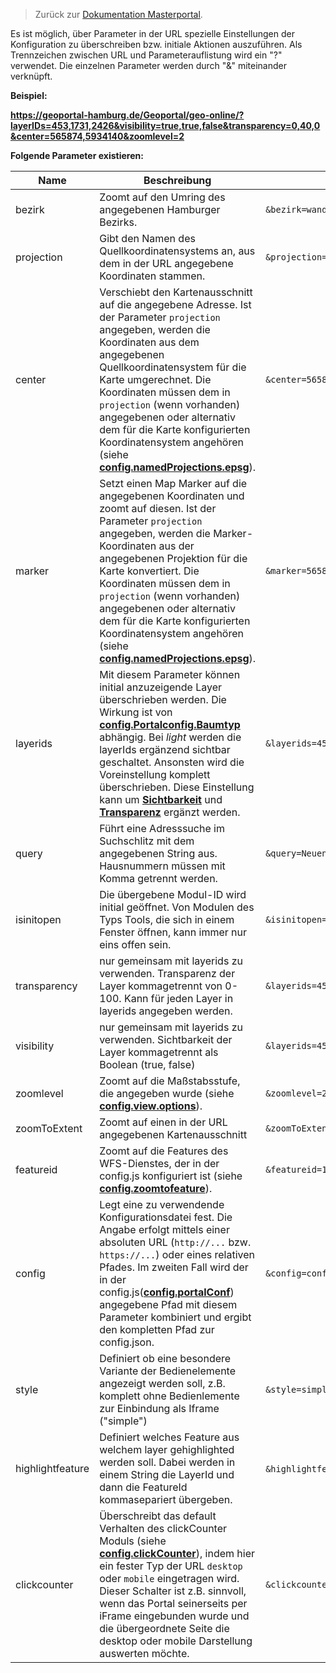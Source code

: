 >Zurück zur [Dokumentation Masterportal](doc.md).


Es ist möglich, über Parameter in der URL spezielle Einstellungen der Konfiguration zu überschreiben bzw. initiale Aktionen auszuführen. Als Trennzeichen zwischen URL und Parameterauflistung wird ein "?" verwendet. Die einzelnen Parameter werden durch "&" miteinander verknüpft.

**Beispiel:**

**https://geoportal-hamburg.de/Geoportal/geo-online/?layerIDs=453,1731,2426&visibility=true,true,false&transparency=0,40,0&center=565874,5934140&zoomlevel=2**

**Folgende Parameter existieren:**

|Name|Beschreibung|Beispiel|
|----|------------|--------|
|bezirk|Zoomt auf den Umring des angegebenen Hamburger Bezirks.|`&bezirk=wandsbek`|
|projection|Gibt den Namen des Quellkoordinatensystems an, aus dem in der URL angegebene Koordinaten stammen.|`&projection=EPSG:4326`|
|center|Verschiebt den Kartenausschnitt auf die angegebene Adresse. Ist der Parameter `projection` angegeben, werden die Koordinaten aus dem angegebenen Quellkoordinatensystem für die Karte umgerechnet. Die Koordinaten müssen dem in `projection` (wenn vorhanden) angegebenen oder alternativ dem für die Karte konfigurierten Koordinatensystem angehören (siehe **[config.namedProjections.epsg](config.js.md)**).|`&center=565874,5934140`|
|marker|Setzt einen Map Marker auf die angegebenen Koordinaten und zoomt auf diesen. Ist der Parameter `projection` angegeben, werden die Marker-Koordinaten aus der angegebenen Projektion für die Karte konvertiert. Die Koordinaten müssen dem in `projection` (wenn vorhanden) angegebenen oder alternativ dem für die Karte konfigurierten Koordinatensystem angehören (siehe **[config.namedProjections.epsg](config.js.md)**).|`&marker=565874,5934140`|
|layerids|Mit diesem Parameter können initial anzuzeigende Layer überschrieben werden. Die Wirkung ist von **[config.Portalconfig.Baumtyp](config.json.md)** abhängig. Bei *light* werden die layerIds ergänzend sichtbar geschaltet. Ansonsten wird die Voreinstellung komplett überschrieben. Diese Einstellung kann um **[Sichtbarkeit](URL-Parameter.md)** und **[Transparenz](URL-Parameter.md)** ergänzt werden.|`&layerids=453,2128`|
|query|Führt eine Adresssuche im Suchschlitz mit dem angegebenen String aus. Hausnummern müssen mit Komma getrennt werden.|`&query=Neuenfelder Straße,19`|
|isinitopen|Die übergebene Modul-ID wird initial geöffnet. Von Modulen des Typs Tools, die sich in einem Fenster öffnen, kann immer nur eins offen sein. |`&isinitopen=routing`|
|transparency|nur gemeinsam mit layerids zu verwenden. Transparenz der Layer kommagetrennt von 0-100. Kann für jeden Layer in layerids angegeben werden.|`&layerids=453,2128&transparency=0,40`|
|visibility|nur gemeinsam mit layerids zu verwenden. Sichtbarkeit der Layer kommagetrennt als Boolean (true, false)|`&layerids=453,2128&visibility=true,false`|
|zoomlevel|Zoomt auf die Maßstabsstufe, die angegeben wurde (siehe **[config.view.options](config.js.md)**).|`&zoomlevel=2`|
|zoomToExtent|Zoomt auf einen in der URL angegebenen Kartenausschnitt|`&zoomToExtent=510000,5850000,625000,6000000`|
|featureid|Zoomt auf die Features des WFS-Dienstes, der in der config.js konfiguriert ist (siehe **[config.zoomtofeature](config.js.md)**).|`&featureid=18,26`|
|config| Legt eine zu verwendende Konfigurationsdatei fest. Die Angabe erfolgt mittels einer absoluten URL (`http://...` bzw. `https://...`) oder eines relativen Pfades. Im zweiten Fall wird der in der config.js(**[config.portalConf](config.js.md)**) angegebene Pfad mit diesem Parameter kombiniert und ergibt den kompletten Pfad zur config.json.|`&config=config.json`|
|style| Definiert ob eine besondere Variante der Bedienelemente angezeigt werden soll, z.B. komplett ohne Bedienlemente zur Einbindung als Iframe ("simple") |`&style=simple`|
|highlightfeature| Definiert welches Feature aus welchem layer gehighlighted werden soll. Dabei werden in einem String die LayerId und dann die FeatureId kommasepariert übergeben. |`&highlightfeature=`layerid`,`featureId|
|clickcounter| Überschreibt das default Verhalten des clickCounter Moduls (siehe **[config.clickCounter](config.js.md)**), indem hier ein fester Typ der URL `desktop` oder `mobile` eingetragen wird. Dieser Schalter ist z.B. sinnvoll, wenn das Portal seinerseits per iFrame eingebunden wurde und die übergeordnete Seite die desktop oder mobile Darstellung auswerten möchte. |`&clickcounter=desktop`|
